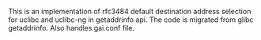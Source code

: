This is an implementation of rfc3484 default destination address selection for uclibc and uclibc-ng in getaddrinfo api. The code is migrated from glibc getaddrinfo.
Also handles gai.conf file.
